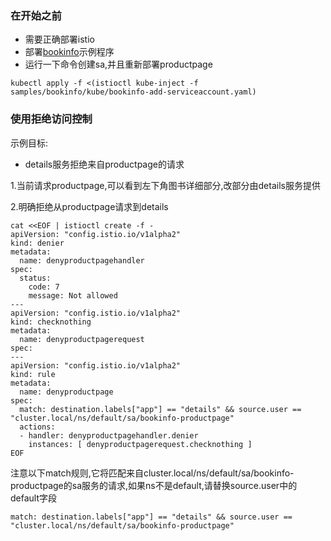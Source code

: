 ### 在开始之前

* 需要正确部署istio
* 部署[bookinfo](https://istio.io/docs/guides/bookinfo/)示例程序
* 运行一下命令创建sa,并且重新部署productpage

```
kubectl apply -f <(istioctl kube-inject -f samples/bookinfo/kube/bookinfo-add-serviceaccount.yaml)
```

### 使用拒绝访问控制

示例目标:

* details服务拒绝来自productpage的请求

1.当前请求productpage,可以看到左下角图书详细部分,改部分由details服务提供

2.明确拒绝从productpage请求到details

```
cat <<EOF | istioctl create -f -
apiVersion: "config.istio.io/v1alpha2"
kind: denier
metadata:
  name: denyproductpagehandler
spec:
  status:
    code: 7
    message: Not allowed
---
apiVersion: "config.istio.io/v1alpha2"
kind: checknothing
metadata:
  name: denyproductpagerequest
spec:
---
apiVersion: "config.istio.io/v1alpha2"
kind: rule
metadata:
  name: denyproductpage
spec:
  match: destination.labels["app"] == "details" && source.user == "cluster.local/ns/default/sa/bookinfo-productpage"
  actions:
  - handler: denyproductpagehandler.denier
    instances: [ denyproductpagerequest.checknothing ]
EOF
```

注意以下match规则,它将匹配来自cluster.local/ns/default/sa/bookinfo-productpage的sa服务的请求,如果ns不是default,请替换source.user中的default字段

```
match: destination.labels["app"] == "details" && source.user == "cluster.local/ns/default/sa/bookinfo-productpage"

```



